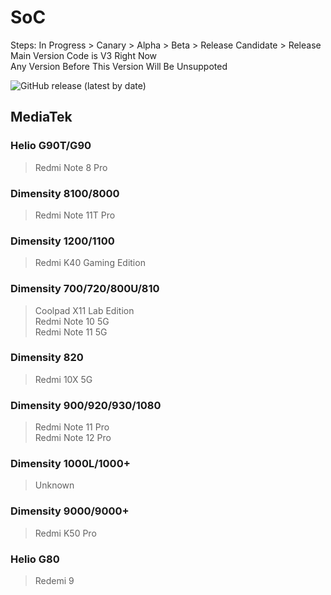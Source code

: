 # SoC
Steps: In Progress > Canary > Alpha > Beta > Release Candidate > Release   
Main Version Code is V3 Right Now   
Any Version Before This Version Will Be Unsuppoted   

![GitHub release (latest by date)](https://img.shields.io/github/v/release/naranyinyun/Apodidae?color=%23773bf9&label=Apodidae&style=flat-square)
## MediaTek
### Helio G90T/G90 <Badge type="tip" text="Release" />
> Redmi Note 8 Pro  
### Dimensity 8100/8000 <Badge type="tip" text="Release" />
> Redmi Note 11T Pro  
### Dimensity 1200/1100 <Badge type="tip" text="Release" />
> Redmi K40 Gaming Edition  
### Dimensity 700/720/800U/810 <Badge type="info" text="Release Candidate" />
> Coolpad X11 Lab Edition    
> Redmi Note 10 5G  
> Redmi Note 11 5G  
### Dimensity 820 <Badge type="info" text="Release Candidate" />
> Redmi 10X 5G   
### Dimensity 900/920/930/1080 <Badge type="info" text="Release Candidate" />
> Redmi Note 11 Pro  
> Redmi Note 12 Pro  
### Dimensity 1000L/1000+ <Badge type="info" text="Release Candidate" />
> Unknown
### Dimensity 9000/9000+ <Badge type="info" text="Release Candidate" />
> Redmi K50 Pro
### Helio G80 <Badge type="danger" text="In Progress" />
> Redemi 9

